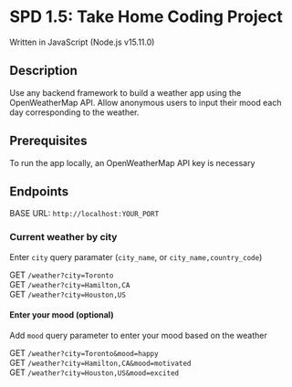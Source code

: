 # SPD 1.5: Take Home Coding Project

Written in JavaScript (Node.js v15.11.0)

## Description

Use any backend framework to build a weather app using the OpenWeatherMap API. Allow anonymous users to input their mood each day corresponding to the weather.

## Prerequisites

To run the app locally, an OpenWeatherMap API key is necessary

## Endpoints

BASE URL: `http://localhost:YOUR_PORT`

### Current weather by city

Enter `city` query paramater (`city_name`, or `city_name,country_code`)

GET `/weather?city=Toronto`<br/>
GET `/weather?city=Hamilton,CA`<br/>
GET `/weather?city=Houston,US`

#### Enter your mood (optional)

Add `mood` query parameter to enter your mood based on the weather

GET `/weather?city=Toronto&mood=happy`<br/>
GET `/weather?city=Hamilton,CA&mood=motivated`<br/>
GET `/weather?city=Houston,US&mood=excited`
